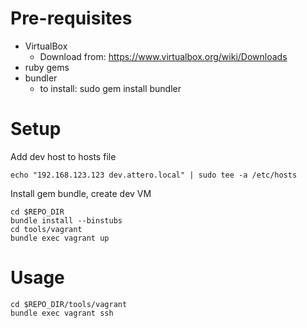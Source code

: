 Pre-requisites
==============

* VirtualBox
  * Download from: https://www.virtualbox.org/wiki/Downloads
* ruby gems
* bundler
  * to install: sudo gem install bundler

Setup
=====

Add dev host to hosts file

    echo "192.168.123.123 dev.attero.local" | sudo tee -a /etc/hosts

Install gem bundle, create dev VM

    cd $REPO_DIR
    bundle install --binstubs
    cd tools/vagrant
    bundle exec vagrant up

Usage
=====

    cd $REPO_DIR/tools/vagrant
    bundle exec vagrant ssh
